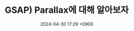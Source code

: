 ---
layout: post
title: GSAP) Parallax에 대해 알아보자
date: 2024-04-30 17:29 +0900
description: github에 대한 여러가지 설명들
image: ../assets/img/blog_img16.png
category: 코딩
tags: git github
published: true
sitemap: true
---